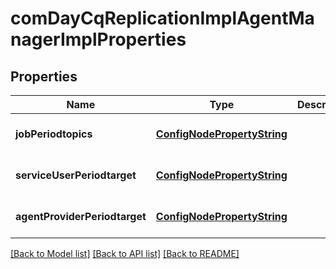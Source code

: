 # comDayCqReplicationImplAgentManagerImplProperties

## Properties
Name | Type | Description | Notes
------------ | ------------- | ------------- | -------------
**jobPeriodtopics** | [**ConfigNodePropertyString**](ConfigNodePropertyString.md) |  | [optional] [default to null]
**serviceUserPeriodtarget** | [**ConfigNodePropertyString**](ConfigNodePropertyString.md) |  | [optional] [default to null]
**agentProviderPeriodtarget** | [**ConfigNodePropertyString**](ConfigNodePropertyString.md) |  | [optional] [default to null]

[[Back to Model list]](../README.md#documentation-for-models) [[Back to API list]](../README.md#documentation-for-api-endpoints) [[Back to README]](../README.md)


